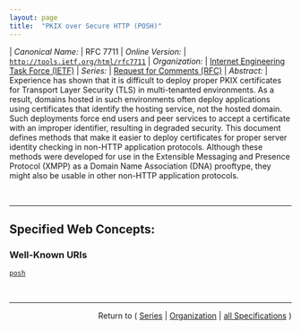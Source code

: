 ```yaml
---
layout: page
title:  "PKIX over Secure HTTP (POSH)"
---
```


| *Canonical Name:* | RFC 7711
| *Online Version:* | [`http://tools.ietf.org/html/rfc7711`](http://tools.ietf.org/html/rfc7711)
| *Organization:* | [Internet Engineering Task Force (IETF)](..  "List of specification series by this organization")
| *Series:* | [Request for Comments (RFC)](.  "List of specifications in this series")
| *Abstract:* | Experience has shown that it is difficult to deploy proper PKIX certificates for Transport Layer Security (TLS) in multi-tenanted environments. As a result, domains hosted in such environments often deploy applications using certificates that identify the hosting service, not the hosted domain. Such deployments force end users and peer services to accept a certificate with an improper identifier, resulting in degraded security. This document defines methods that make it easier to deploy certificates for proper server identity checking in non-HTTP application protocols. Although these methods were developed for use in the Extensible Messaging and Presence Protocol (XMPP) as a Domain Name Association (DNA) prooftype, they might also be usable in other non-HTTP application protocols.

<br/>
<hr/>

## Specified Web Concepts:

### Well-Known URIs

[`posh`](/concepts/well-known-uri/posh "The suffix &#34;posh&#34; is expected to be followed by an additional path component consisting of a service name (say, &#34;spice&#34;) and a file extension of &#34;.json&#34;, resulting in a full path of, for instance, &#34;/.well-known/posh/spice.json&#34;. Registration of service names shall be requested by developers of the relevant application protocols.")



<br/>
<hr/>

<p style="text-align: right">Return to ( <a href="./">Series</a> | <a href="../">Organization</a> | <a href="../../">all Specifications</a> )</p>